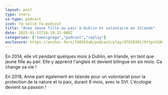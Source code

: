 ```yaml
---
layout: post
type: story
ss-type: podcast
icon: fa-solid fa-podcast
title: "Anne Jeune fille au pair à Dublin et volontaire en Islande"
date: 2025-01-31T14:19:33.000Z
categories: ["temoignage","podcast","replay"]
enclosure: https://anchor.fm/s/f48553a0/podcast/play/97828391/https%3A%2F%2Fd3ctxlq1ktw2nl.cloudfront.net%2Fstaging%2F2025-0-31%2F394043724-44100-2-5a78260c38ed3.mp3
---
```


En 2014, elle vit pendant quelques mois à Dublin, en Irlande, en tant que jeune fille au pair. Elle y apprend l'anglais et devient bilingue en six mois. Ca change sa vie !

En 2018, Anne part également en Islande pour un volontariat pour la protection de la nature et la paix, durant 6 mois, avec le SVI. L'écologie devient sa passion !